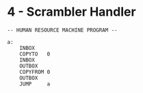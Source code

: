 # 4 - Scrambler Handler

```
-- HUMAN RESOURCE MACHINE PROGRAM --

a:
    INBOX   
    COPYTO   0
    INBOX   
    OUTBOX  
    COPYFROM 0
    OUTBOX  
    JUMP     a



```